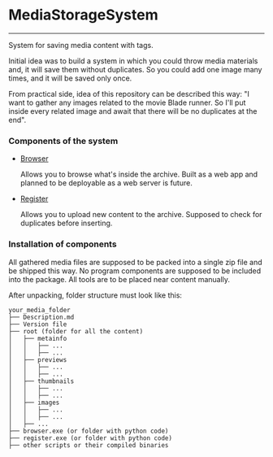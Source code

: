 # MediaStorageSystem

---
System for saving media content with tags.

Initial idea was to build a system in which you could 
throw media materials and, it will save them without duplicates.
So you could add one image many times, and it will be saved only once.

From practical side, idea of this repository can be described this way: 
"I want to gather any images related to the movie Blade runner. 
So I'll put inside every related image and await that there will 
be no duplicates at the end".

### Components of the system

- [Browser](browser/README.md)
    
    Allows you to browse what's inside the archive. 
    Built as a web app and planned to be deployable as a web server is future.


- [Register](register/README.md)
    
    Allows you to upload new content to the archive. 
    Supposed to check for duplicates before inserting.
  
### Installation of components

All gathered media files are supposed to be packed into a 
single zip file and be shipped this way. No program components 
are supposed to be included into the package. All tools are to be 
placed near content manually.

After unpacking, folder structure must look like this:
```
your_media_folder
├── Description.md
├── Version file
├── root (folder for all the content)
│   ├── metainfo
│   │   ├── ...
│   │   ├── ...
│   ├── previews
│   │   ├── ...
│   │   ├── ...
│   ├── thumbnails
│   │   ├── ...
│   │   ├── ...
│   ├── images
│   │   ├── ...
│   │   ├── ...
│   ├── ...
├── browser.exe (or folder with python code)
├── register.exe (or folder with python code)
├── other scripts or their compiled binaries
```